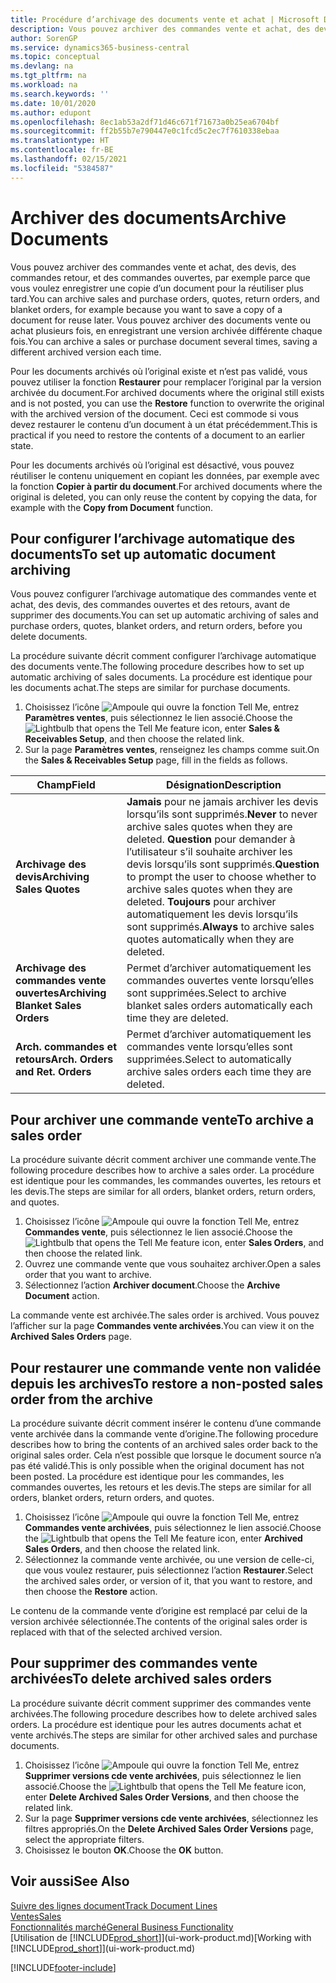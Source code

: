 ```yaml
---
title: Procédure d’archivage des documents vente et achat | Microsoft Docs
description: Vous pouvez archiver des commandes vente et achat, des devis, des retours et des commandes ouvertes, et vous pouvez utiliser le document archivé pour recréer le document d’origine.
author: SorenGP
ms.service: dynamics365-business-central
ms.topic: conceptual
ms.devlang: na
ms.tgt_pltfrm: na
ms.workload: na
ms.search.keywords: ''
ms.date: 10/01/2020
ms.author: edupont
ms.openlocfilehash: 8ec1ab53a2df71d46c671f71673a0b25ea6704bf
ms.sourcegitcommit: ff2b55b7e790447e0c1fcd5c2ec7f7610338ebaa
ms.translationtype: HT
ms.contentlocale: fr-BE
ms.lasthandoff: 02/15/2021
ms.locfileid: "5384587"
---
```

# <a name="archive-documents"></a><span data-ttu-id="37607-103">Archiver des documents</span><span class="sxs-lookup"><span data-stu-id="37607-103">Archive Documents</span></span>
<span data-ttu-id="37607-104">Vous pouvez archiver des commandes vente et achat, des devis, des commandes retour, et des commandes ouvertes, par exemple parce que vous voulez enregistrer une copie d’un document pour la réutiliser plus tard.</span><span class="sxs-lookup"><span data-stu-id="37607-104">You can archive sales and purchase orders, quotes, return orders, and blanket orders, for example because you want to save a copy of a document for reuse later.</span></span> <span data-ttu-id="37607-105">Vous pouvez archiver des documents vente ou achat plusieurs fois, en enregistrant une version archivée différente chaque fois.</span><span class="sxs-lookup"><span data-stu-id="37607-105">You can archive a sales or purchase document several times, saving a different archived version each time.</span></span>

<span data-ttu-id="37607-106">Pour les documents archivés où l’original existe et n’est pas validé, vous pouvez utiliser la fonction **Restaurer** pour remplacer l’original par la version archivée du document.</span><span class="sxs-lookup"><span data-stu-id="37607-106">For archived documents where the original still exists and is not posted, you can use the **Restore** function to overwrite the original with the archived version of the document.</span></span> <span data-ttu-id="37607-107">Ceci est commode si vous devez restaurer le contenu d’un document à un état précédemment.</span><span class="sxs-lookup"><span data-stu-id="37607-107">This is practical if you need to restore the contents of a document to an earlier state.</span></span>

<span data-ttu-id="37607-108">Pour les documents archivés où l’original est désactivé, vous pouvez réutiliser le contenu uniquement en copiant les données, par exemple avec la fonction **Copier à partir du document**.</span><span class="sxs-lookup"><span data-stu-id="37607-108">For archived documents where the original is deleted, you can only reuse the content by copying the data, for example with the **Copy from Document** function.</span></span>   

## <a name="to-set-up-automatic-document-archiving"></a><span data-ttu-id="37607-109">Pour configurer l’archivage automatique des documents</span><span class="sxs-lookup"><span data-stu-id="37607-109">To set up automatic document archiving</span></span>  
<span data-ttu-id="37607-110">Vous pouvez configurer l’archivage automatique des commandes vente et achat, des devis, des commandes ouvertes et des retours, avant de supprimer des documents.</span><span class="sxs-lookup"><span data-stu-id="37607-110">You can set up automatic archiving of sales and purchase orders, quotes, blanket orders, and return orders, before you delete documents.</span></span>

<span data-ttu-id="37607-111">La procédure suivante décrit comment configurer l’archivage automatique des documents vente.</span><span class="sxs-lookup"><span data-stu-id="37607-111">The following procedure describes how to set up automatic archiving of sales documents.</span></span> <span data-ttu-id="37607-112">La procédure est identique pour les documents achat.</span><span class="sxs-lookup"><span data-stu-id="37607-112">The steps are similar for purchase documents.</span></span>
1.  <span data-ttu-id="37607-113">Choisissez l’icône ![Ampoule qui ouvre la fonction Tell Me](media/ui-search/search_small.png "Dites-moi ce que vous voulez faire"), entrez **Paramètres ventes**, puis sélectionnez le lien associé.</span><span class="sxs-lookup"><span data-stu-id="37607-113">Choose the ![Lightbulb that opens the Tell Me feature](media/ui-search/search_small.png "Tell me what you want to do") icon, enter **Sales & Receivables Setup**, and then choose the related link.</span></span>
2. <span data-ttu-id="37607-114">Sur la page **Paramètres ventes**, renseignez les champs comme suit.</span><span class="sxs-lookup"><span data-stu-id="37607-114">On the **Sales & Receivables Setup** page, fill in the fields as follows.</span></span>

|<span data-ttu-id="37607-115">Champ</span><span class="sxs-lookup"><span data-stu-id="37607-115">Field</span></span>|<span data-ttu-id="37607-116">Désignation</span><span class="sxs-lookup"><span data-stu-id="37607-116">Description</span></span>|
|-----|-----------|
|<span data-ttu-id="37607-117">**Archivage des devis**</span><span class="sxs-lookup"><span data-stu-id="37607-117">**Archiving Sales Quotes**</span></span>|<span data-ttu-id="37607-118">**Jamais** pour ne jamais archiver les devis lorsqu’ils sont supprimés.</span><span class="sxs-lookup"><span data-stu-id="37607-118">**Never** to never archive sales quotes when they are deleted.</span></span> <span data-ttu-id="37607-119">**Question** pour demander à l’utilisateur s’il souhaite archiver les devis lorsqu’ils sont supprimés.</span><span class="sxs-lookup"><span data-stu-id="37607-119">**Question** to prompt the user to choose whether to archive sales quotes when they are deleted.</span></span> <span data-ttu-id="37607-120">**Toujours** pour archiver automatiquement les devis lorsqu’ils sont supprimés.</span><span class="sxs-lookup"><span data-stu-id="37607-120">**Always** to archive sales quotes automatically when they are deleted.</span></span>|
|<span data-ttu-id="37607-121">**Archivage des commandes vente ouvertes**</span><span class="sxs-lookup"><span data-stu-id="37607-121">**Archiving Blanket Sales Orders**</span></span>|<span data-ttu-id="37607-122">Permet d’archiver automatiquement les commandes ouvertes vente lorsqu’elles sont supprimées.</span><span class="sxs-lookup"><span data-stu-id="37607-122">Select to archive blanket sales orders automatically each time they are deleted.</span></span>|
|<span data-ttu-id="37607-123">**Arch. commandes et retours**</span><span class="sxs-lookup"><span data-stu-id="37607-123">**Arch. Orders and Ret. Orders**</span></span>|<span data-ttu-id="37607-124">Permet d’archiver automatiquement les commandes vente lorsqu’elles sont supprimées.</span><span class="sxs-lookup"><span data-stu-id="37607-124">Select to automatically archive sales orders each time they are deleted.</span></span>|

## <a name="to-archive-a-sales-order"></a><span data-ttu-id="37607-125">Pour archiver une commande vente</span><span class="sxs-lookup"><span data-stu-id="37607-125">To archive a sales order</span></span>
<span data-ttu-id="37607-126">La procédure suivante décrit comment archiver une commande vente.</span><span class="sxs-lookup"><span data-stu-id="37607-126">The following procedure describes how to archive a sales order.</span></span> <span data-ttu-id="37607-127">La procédure est identique pour les commandes, les commandes ouvertes, les retours et les devis.</span><span class="sxs-lookup"><span data-stu-id="37607-127">The steps are similar for all orders, blanket orders, return orders, and quotes.</span></span>

1.  <span data-ttu-id="37607-128">Choisissez l’icône ![Ampoule qui ouvre la fonction Tell Me](media/ui-search/search_small.png "Dites-moi ce que vous voulez faire"), entrez **Commandes vente**, puis sélectionnez le lien associé.</span><span class="sxs-lookup"><span data-stu-id="37607-128">Choose the ![Lightbulb that opens the Tell Me feature](media/ui-search/search_small.png "Tell me what you want to do") icon, enter **Sales Orders**, and then choose the related link.</span></span>  
2.  <span data-ttu-id="37607-129">Ouvrez une commande vente que vous souhaitez archiver.</span><span class="sxs-lookup"><span data-stu-id="37607-129">Open a sales order that you want to archive.</span></span>  
3.  <span data-ttu-id="37607-130">Sélectionnez l’action **Archiver document**.</span><span class="sxs-lookup"><span data-stu-id="37607-130">Choose the **Archive Document** action.</span></span>

<span data-ttu-id="37607-131">La commande vente est archivée.</span><span class="sxs-lookup"><span data-stu-id="37607-131">The sales order is archived.</span></span> <span data-ttu-id="37607-132">Vous pouvez l’afficher sur la page **Commandes vente archivées**.</span><span class="sxs-lookup"><span data-stu-id="37607-132">You can view it on the **Archived Sales Orders** page.</span></span>

## <a name="to-restore-a-non-posted-sales-order-from-the-archive"></a><span data-ttu-id="37607-133">Pour restaurer une commande vente non validée depuis les archives</span><span class="sxs-lookup"><span data-stu-id="37607-133">To restore a non-posted sales order from the archive</span></span>
<span data-ttu-id="37607-134">La procédure suivante décrit comment insérer le contenu d’une commande vente archivée dans la commande vente d’origine.</span><span class="sxs-lookup"><span data-stu-id="37607-134">The following procedure describes how to bring the contents of an archived sales order back to the original sales order.</span></span> <span data-ttu-id="37607-135">Cela n’est possible que lorsque le document source n’a pas été validé.</span><span class="sxs-lookup"><span data-stu-id="37607-135">This is only possible when the original document has not been posted.</span></span> <span data-ttu-id="37607-136">La procédure est identique pour les commandes, les commandes ouvertes, les retours et les devis.</span><span class="sxs-lookup"><span data-stu-id="37607-136">The steps are similar for all orders, blanket orders, return orders, and quotes.</span></span>

1. <span data-ttu-id="37607-137">Choisissez l’icône ![Ampoule qui ouvre la fonction Tell Me](media/ui-search/search_small.png "Dites-moi ce que vous voulez faire"), entrez **Commandes vente archivées**, puis sélectionnez le lien associé.</span><span class="sxs-lookup"><span data-stu-id="37607-137">Choose the ![Lightbulb that opens the Tell Me feature](media/ui-search/search_small.png "Tell me what you want to do") icon, enter **Archived Sales Orders**, and then choose the related link.</span></span>
2. <span data-ttu-id="37607-138">Sélectionnez la commande vente archivée, ou une version de celle-ci, que vous voulez restaurer, puis sélectionnez l’action **Restaurer**.</span><span class="sxs-lookup"><span data-stu-id="37607-138">Select the archived sales order, or version of it, that you want to restore, and then choose the **Restore** action.</span></span>  

<span data-ttu-id="37607-139">Le contenu de la commande vente d’origine est remplacé par celui de la version archivée sélectionnée.</span><span class="sxs-lookup"><span data-stu-id="37607-139">The contents of the original sales order is replaced with that of the selected archived version.</span></span>

## <a name="to-delete-archived-sales-orders"></a><span data-ttu-id="37607-140">Pour supprimer des commandes vente archivées</span><span class="sxs-lookup"><span data-stu-id="37607-140">To delete archived sales orders</span></span>
<span data-ttu-id="37607-141">La procédure suivante décrit comment supprimer des commandes vente archivées.</span><span class="sxs-lookup"><span data-stu-id="37607-141">The following procedure describes how to delete archived sales orders.</span></span> <span data-ttu-id="37607-142">La procédure est identique pour les autres documents achat et vente archivés.</span><span class="sxs-lookup"><span data-stu-id="37607-142">The steps are similar for other archived sales and purchase documents.</span></span>

1.  <span data-ttu-id="37607-143">Choisissez l’icône ![Ampoule qui ouvre la fonction Tell Me](media/ui-search/search_small.png "Dites-moi ce que vous voulez faire"), entrez **Supprimer versions cde vente archivées**, puis sélectionnez le lien associé.</span><span class="sxs-lookup"><span data-stu-id="37607-143">Choose the ![Lightbulb that opens the Tell Me feature](media/ui-search/search_small.png "Tell me what you want to do") icon, enter **Delete Archived Sales Order Versions**, and then choose the related link.</span></span>  
2.  <span data-ttu-id="37607-144">Sur la page **Supprimer versions cde vente archivées**, sélectionnez les filtres appropriés.</span><span class="sxs-lookup"><span data-stu-id="37607-144">On the **Delete Archived Sales Order Versions** page, select the appropriate filters.</span></span>  
3.  <span data-ttu-id="37607-145">Choisissez le bouton **OK**.</span><span class="sxs-lookup"><span data-stu-id="37607-145">Choose the **OK** button.</span></span>

## <a name="see-also"></a><span data-ttu-id="37607-146">Voir aussi</span><span class="sxs-lookup"><span data-stu-id="37607-146">See Also</span></span>
[<span data-ttu-id="37607-147">Suivre des lignes document</span><span class="sxs-lookup"><span data-stu-id="37607-147">Track Document Lines</span></span>](across-how-to-track-document-lines.md)  
[<span data-ttu-id="37607-148">Ventes</span><span class="sxs-lookup"><span data-stu-id="37607-148">Sales</span></span>](sales-manage-sales.md)  
[<span data-ttu-id="37607-149">Fonctionnalités marché</span><span class="sxs-lookup"><span data-stu-id="37607-149">General Business Functionality</span></span>](ui-across-business-areas.md)  
<span data-ttu-id="37607-150">[Utilisation de [!INCLUDE[prod_short](includes/prod_short.md)]](ui-work-product.md)</span><span class="sxs-lookup"><span data-stu-id="37607-150">[Working with [!INCLUDE[prod_short](includes/prod_short.md)]](ui-work-product.md)</span></span>


[!INCLUDE[footer-include](includes/footer-banner.md)]